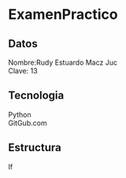 # ExamenPractico<br>

## Datos<br>
Nombre:Rudy Estuardo Macz Juc <br>
Clave: 13<br>

## Tecnologia<br>
Python<br>
GitGub.com<br>

## Estructura <br>
If<br>
